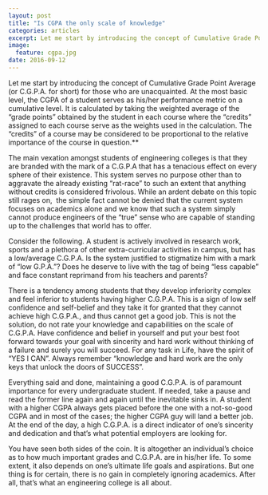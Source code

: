 ```yaml
---
layout: post
title: "Is CGPA the only scale of knowledge"
categories: articles
excerpt: Let me start by introducing the concept of Cumulative Grade Point Average (or C.G.P.A. for short) for those who are unacquainted.
image: 
  feature: cgpa.jpg
date: 2016-09-12
---
```


Let me start by introducing the concept of
Cumulative Grade Point Average (or C.G.P.A. for short) for those who are
unacquainted. At the most basic level, the CGPA of a student serves as
his/her performance metric on a cumulative level. It is calculated by
taking the weighted average of the “grade points” obtained by the
student in each course where the “credits” assigned to each course serve
as the weights used in the calculation. The “credits” of a course may be
considered to be proportional to the relative importance of the course
in question.**

The main vexation amongst students of engineering colleges is that
they are branded with the mark of a C.G.P.A that has a tenacious effect
on every sphere of their existence. This system serves no purpose other
than to aggravate the already existing “rat-race” to such an extent that
anything without credits is considered frivolous. While an ardent debate
on this topic still rages on,  the simple fact cannot be denied that the
current system focuses on academics alone and we know that such a system
simply cannot produce engineers of the “true” sense who are capable of
standing up to the challenges that world has to offer.

Consider the following. A student is actively involved in research
work, sports and a plethora of other extra-curricular activities in
campus, but has a low/average C.G.P.A. Is the system justified to
stigmatize him with a mark of “low G.P.A.”? Does he deserve to live with
the tag of being “less capable” and face constant reprimand from his
teachers and parents?

There is a tendency among students that they develop inferiority complex
and feel inferior to students having higher C.G.P.A. This is a sign of
low self confidence and self-belief and they take it for granted that
they cannot achieve high C.G.P.A., and thus cannot get a good job. This
is not the solution, do not rate your knowledge and capabilities on the
scale of C.G.P.A. Have confidence and belief in yourself and put your
best foot forward towards your goal with sincerity and hard work without
thinking of a failure and surely you will succeed. For any task in Life,
have the spirit of “YES I CAN”. Always remember “knowledge and hard work
are the only keys that unlock the doors of SUCCESS”.

Everything said and done, maintaining a good C.G.P.A. is of paramount
importance for every undergraduate student. If needed, take a pause and
read the former line again and again until the inevitable sinks in. A
student with a higher CGPA always gets placed before the one with a
not-so-good CGPA and in most of the cases; the higher CGPA guy will land
a better job. At the end of the day, a high C.G.P.A. is a direct
indicator of one’s sincerity and dedication and that’s what potential
employers are looking for.

You have seen both sides of the coin. It is altogether an individual’s
choice as to how much important grades and C.G.P.A. are in his/her life.
To some extent, it also depends on one’s ultimate life goals and
aspirations. But one thing is for certain, there is no gain in
completely ignoring academics. After all, that’s what an engineering
college is all about.
